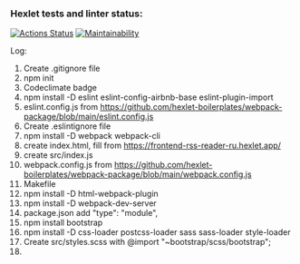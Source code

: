 ### Hexlet tests and linter status:
[![Actions Status](https://github.com/programmer-kazarin/frontend-project-11/actions/workflows/hexlet-check.yml/badge.svg)](https://github.com/programmer-kazarin/frontend-project-11/actions)
[![Maintainability](https://api.codeclimate.com/v1/badges/982483ba03a62ea85671/maintainability)](https://codeclimate.com/github/programmer-kazarin/frontend-project-11/maintainability)

Log:
1. Create .gitignore file
2. npm init
3. Codeclimate badge
4. npm install -D eslint eslint-config-airbnb-base eslint-plugin-import
5. eslint.config.js from https://github.com/hexlet-boilerplates/webpack-package/blob/main/eslint.config.js
6. Create .eslintignore file
7. npm install -D webpack webpack-cli
8. create index.html, fill from https://frontend-rss-reader-ru.hexlet.app/
9. create src/index.js
10. webpack.config.js from https://github.com/hexlet-boilerplates/webpack-package/blob/main/webpack.config.js
11. Makefile
12. npm install -D html-webpack-plugin
13. npm install -D webpack-dev-server
14. package.json add "type": "module",
15. npm install bootstrap
16. npm install -D css-loader postcss-loader sass sass-loader style-loader
17. Create src/styles.scss with @import "~bootstrap/scss/bootstrap";
18. 